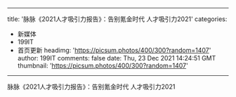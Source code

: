 
---
title: '脉脉《2021人才吸引力报告》：告别氪金时代 人才吸引力2021'
categories: 
 - 新媒体
 - 199IT
 - 首页更新
headimg: 'https://picsum.photos/400/300?random=1407'
author: 199IT
comments: false
date: Thu, 23 Dec 2021 14:24:51 GMT
thumbnail: 'https://picsum.photos/400/300?random=1407'
---

<div>   
脉脉《2021人才吸引力报告》：告别氪金时代 人才吸引力2021  
</div>
            
